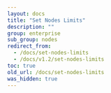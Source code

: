 ```yaml
---
layout: docs
title: "Set Nodes Limits"
description: ""
group: enterprise
sub_group: nodes
redirect_from:
  - /docs/set-nodes-limits
  - /docs/v1.2/set-nodes-limits
toc: true
old_url: /docs/set-nodes-limits
was_hidden: true
---
```

